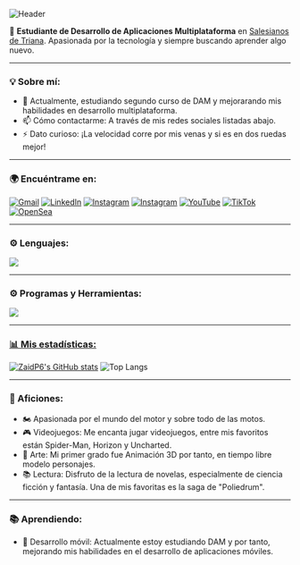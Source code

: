 ![Header](https://github.com/user-attachments/assets/e1a2d690-a66d-4ee5-bc2b-a8fdb8ee2fee)

🌱 **Estudiante de Desarrollo de Aplicaciones Multiplataforma** en [Salesianos de Triana](https://www.salesianos-triana.com/). Apasionada por la tecnología y siempre buscando aprender algo nuevo.

---

### 💡 Sobre mí:
- 🔭 Actualmente, estudiando segundo curso de DAM y mejorarando mis habilidades en desarrollo multiplataforma.
- 📫 Cómo contactarme: A través de mis redes sociales listadas abajo.
- ⚡ Dato curioso: ¡La velocidad corre por mis venas y si es en dos ruedas mejor!

---

### 🌍 Encuéntrame en:
  
[![Gmail](https://img.shields.io/badge/Gmail-D14836?style=for-the-badge&logo=gmail&logoColor=white)](href="mailto:pilarads06@gmail.com") [![LinkedIn](https://img.shields.io/badge/LinkedIn-0A66C2?style=for-the-badge&logo=linkedin&logoColor=white)](https://www.linkedin.com/in/pilar-aguilar-diaz/) [![Instagram](https://img.shields.io/badge/Instagram-00a82d?style=for-the-badge&logo=instagram&logoColor=white&labelColor=00a82d)](https://www.instagram.com/Zaid3d.art/) [![Instagram](https://img.shields.io/badge/Instagram-E4405F?style=for-the-badge&logo=instagram&logoColor=white)](https://www.instagram.com/Zaiduck22/)  [![YouTube](https://img.shields.io/badge/YouTube-FF0000?style=for-the-badge&logo=youtube&logoColor=white)](https://www.youtube.com/channel/@Zaiduck) [![TikTok](https://img.shields.io/badge/TikTok-000000?style=for-the-badge&logo=tiktok&logoColor=white)](https://www.tiktok.com/@Zaiduck22) [![OpenSea](https://img.shields.io/badge/OpenSea-2081E2?style=for-the-badge&logo=opensea&logoColor=white)](https://opensea.io/Zaid3dart)
 
---

### ⚙️ Lenguajes:
<p align="left">
  <a href="https://skillicons.dev">
    <img src="https://skillicons.dev/icons?i=java,css,html,js,ts,py,bootstrap,git,spring,jquery,postgres" />
  </a>
</p>

---

### ⚙️ Programas y Herramientas:
<p align="left">
  <a href="https://skillicons.dev">
    <img src="https://skillicons.dev/icons?i=vscode,idea,pycharm,github,figma,eclipse,angular,nodejs,powershell,npm,postman,blender " />
</p>

---

### 📊 Mis estadísticas:
[![ZaidP6's GitHub stats](https://github-readme-stats.vercel.app/api?username=ZaidP6)](https://github.com/ZaidP6/github-readme-stats) 
![Top Langs](https://github-readme-stats.vercel.app/api/top-langs/?username=ZaidP6&layout=compact)

---

### 🎨 Aficiones:
- 🏍️ Apasionada por el mundo del motor y sobre todo de las motos. 
- 🎮 Videojuegos: Me encanta jugar videojuegos, entre mis favoritos están Spider-Man, Horizon y Uncharted.
- 🎨 Arte: Mi primer grado fue Animación 3D por tanto, en tiempo libre modelo personajes.
- 📚 Lectura: Disfruto de la lectura de novelas, especialmente de ciencia ficción y fantasía. Una de mis favoritas es la saga de "Poliedrum".

---

### 📚 Aprendiendo:
- 📱 Desarrollo móvil: Actualmente estoy estudiando DAM y por tanto, mejorando mis habilidades en el desarrollo de aplicaciones móviles.



<!--
- 👯 Buscando colaborar en proyectos de código abierto o con otros desarrolladores.

<p align="center">
  <img src="https://github.com/user-attachments/assets/fc2f1340-8bc1-4084-8612-dcc69c91ea7e" alt="Logo_final2" width="250"/>
</p>

 ## Hey! 👋 Soy **Zaid**  
-->

